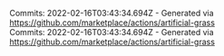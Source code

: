 Commits: 2022-02-16T03:43:34.694Z - Generated via https://github.com/marketplace/actions/artificial-grass
<br>
Commits: 2022-02-16T03:43:34.694Z - Generated via https://github.com/marketplace/actions/artificial-grass
<br>
